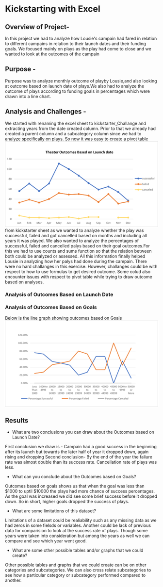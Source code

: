 # Kickstarting with Excel

## Overview of Project- 

In this project we had to analyze how Lousie's campain had fared in relation to different campains
                          in relation to their launch dates and their funding goals. We focused mainly on plays as the play 
                        had come to close and we wanted to look at the outcomes of the campain

## Purpose -  

Purpose was to analyze monthly outcome of playby Lousie,and also looking at outcome based on launch date of plays.We also had to analyze the outcome of plays according to funding goals in percentages which were drawn into a line chart.            

## Analysis and Challenges - 
We started with renaming the excel sheet to kickstarter_Challange and extracting years from the date created column. Prior to that we already had created a parent column and a subcategory column since
we had to analyze specifically on plays. So now it was easy to create a pivot table 
                            ![Theater Outcomes by Launch date](Resources/TheaterOutcomes_vs_LaunchDate.png)
                             from kickstarter
                            sheet as we wanted to analyze whether the play was successful, failed and got cancelled based on months and including all 
                           years it was played. 
                           We also wanted to analyze the percentages of successful, failed and cancelled palys based on their goal outcomes.For this we had to 
                           use counts and sums function so that the relation between both could be analyzed or assessed. All this information finally helped 
                           Lousie in analyzing how her palys had done during the campain.
                           There were no hard challanges in this exercise. However, challanges could be with respect to how to use formulas to get desired outcome.
                           Some colud also encounter issues with respect to pivot table while trying to draw outcome based on analyses.

### Analysis of Outcomes Based on Launch Date

### Analysis of Outcomes Based on Goals
Below is the line graph showing outcomes based on Goals
![Outcomes Based on Goal](Resources/Outcomes_vs_goal.png)



## Results

- What are two conclusions you can draw about the Outcomes based on Launch Date?

First conclusion we draw is - Campain had a good success in the beginning after its launch but towards the later half of year it dropped down, again rising and dropping
    Second conclusion- By the end of the year the faliure rate was almost double than its success rate. Cancellation rate of plays was less.                                     
- What can you conclude about the Outcomes based on Goals?

 Outcomes based on goals shows us that when the goal was less than $1000 to uptil $10000 the plays had  more chance of success percentages. As the goal
       was increased we did see some brief success before it dropped down. So in short, higher goals dropped the success of plays.  
- What are some limitations of this dataset?
  
Limitations of a dataset could be realiability such as any missing data as we had zeros in some fielsds or variables. Another could be lack of previous data
         for comparision to look at the success rate of plays. Though some years were taken into consideration but among the years as well we can compare and see which year
         went good.
- What are some other possible tables and/or graphs that we could create?
  
Other possible tables and graphs that we could create can be on other categories and subcategories. We can also cross relate subcategories to see how a particular category or 
          subcategory performed compared to another. 